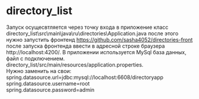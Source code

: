 # directory_list
Запуск осущесвтляется через точку входа в приложение класс directory_list\src\main\java\ru\directories\Application.java
после этого нужно запустить фронтенд https://github.com/sasha4052/directories-front
после запуска фронтенда ввести в адресной строке браузера http://localhost:4200/. В приложении используется MySql база данных, файл с подключением.  directory_list/src/main/resources/application.properties.  
Нужно заменить на свои:  
spring.datasource.url=jdbc:mysql://localhost:6608/directoryapp  
spring.datasource.username=root  
spring.datasource.password=admin  


